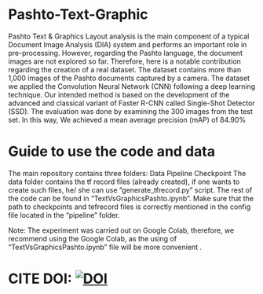 # Pashto-Text-Graphic
Pashto Text &amp; Graphics 
Layout analysis is the main component of a typical Document Image Analysis (DIA) system and performs an important role in pre-processing. However, regarding the Pashto language, the document images are not explored so far. Therefore, here is a notable contribution regarding the creation of a real dataset. The dataset contains more than 1,000 images of the Pashto documents captured by a camera. The dataset we applied the Convolution Neural Network (CNN) following a deep learning technique. Our intended method is based on the development of the advanced and classical variant of Faster R-CNN called Single-Shot Detector (SSD). The evaluation was done by examining the 300 images from the test set. In this way, We achieved a mean average precision (mAP) of 84.90%
# Guide to use the code and data

The main repository contains three folders:
Data
Pipeline
Checkpoint
The data folder contains the tf record files (already created), if one wants to create such files, he/ she can use ”generate_tfrecord.py” script. The rest of the code can be found in “TextVsGraphicsPashto.ipynb”.
Make sure that the path to checkpoints and tefrecord files is correctly mentioned in the config file located in the “pipeline” folder.

Note:  The experiment was carried out on Google Colab, therefore, we recommend using the Google Colab, as the using of “TextVsGraphicsPashto.ipynb” file will be more convenient .

# CITE DOI: [![DOI](https://zenodo.org/badge/DOI/10.5281/zenodo.10569204.svg)](https://doi.org/10.5281/zenodo.10569204)
